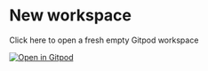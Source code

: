 # New workspace

Click here to open a fresh empty Gitpod workspace

[![Open in Gitpod](https://gitpod.io/button/open-in-gitpod.svg)](https://gitpod.io/#https://github.com/jacobparis/new)
